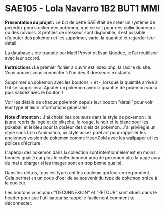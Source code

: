 # SAE105 - Lola Navarro 1B2 BUT1 MMI

**Présentation du projet :**
Le but de cette SAE était de créer un système de pokédex pour stocker des pokemon, que ce soit pour des collectionneurs ou des novices.
3 profiles de dresseur sont disponible, il est possible d'ajouter des pokemon et les supprimer, varier la quantité et regarder leur détail.


La database a été traduite par Maël Provot et Evan Quedec, je l'ai réutilisée avec leur accord.

**Instructions :**
Le premier fichier à ouvrir est index.php, la racine du site.
Vous pouvez vous connecter à l'un des 3 dresseurs existants.

Supprimer un pokemon avec les boutons + et -, lorsque la quantité arrive à 0 il se supprimera.
Ajouter un pokemon avec la quantité de pokemon voulu puis validez avec le bouton !

Voir les détails de chaque pokemon depuis leur bouton "detail" pour voir leur type et leurs informations générales.


**Note d'intention :**
J'ai choisi des couleurs dans le style de pokemon : le jaune repris du logo et de pikachu, le rouge, le noir et le blanc pour les pokeball et le bleu pour la couleur des ciels de pokemon.
J'ai privilégié un style sans trop d'animation, un style assez pixel art pour rappeller les anciennes version de pokemon comme HeartGold avec les wallpaper et les polices d'écriture.

L'aperçu des pokemon dans la collection sont intentionnelement en moins bonnes qualité car plus le collectionneur aura de pokemon plus la page aura du mal à charger si les images sont en trop bonne qualité.

Dans les détails, tous les types ont les couleurs qui leur correspondent. Cela permet en un coup d'oeil de se souvenir du type de pokemon grâce à la couleur.

Les boutons principaux "DECONNEXION" et "RETOUR" sont situés dans le header pour que l'utilisateur se rappelle facilement comment se déconnecter.